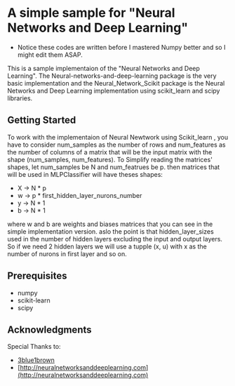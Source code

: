 # A simple sample for "Neural Networks and Deep Learning"

* Notice these codes are written before I mastered Numpy better and so I might edit them ASAP.

This is a sample implementaion of the "Neural Networks and Deep Learning".
The Neural-networks-and-deep-learning package is the very basic implementation and the
Neural_Network_Scikit package is the Neural Networks and Deep Learning implementation using scikit_learn and
scipy libraries.


## Getting Started

To work with the implementaion of Neural Newtwork using Scikit_learn , you have to
consider num_samples as the number of rows and num_features as the number of columns of a
matrix that will be the input matrix with the shape (num_samples, num_features).
To Simplify reading the matrices' shapes, let num_samples be N and num_featrues be p.
then matrices that will be used in MLPClassifier will have theses shapes:
* X -> N * p
* w -> p * first_hidden_layer_nurons_number
* y -> N * 1
* b -> N * 1

where w and b are weights and biases matrices that you can see in the simple implementation version.
aslo the point is that hidden_layer_sizes used in the number of hidden layers excluding the input and
output layers. So if we need 2 hidden layers we will use a tupple (x, u) with x as the number of nurons
in first layer and so on.

## Prerequisites

* numpy
* scikit-learn
* scipy



## Acknowledgments

Special Thanks to:

* [3blue1brown](http://www.3blue1brown.com)
* [http://neuralnetworksanddeeplearning.com](http://neuralnetworksanddeeplearning.com)


